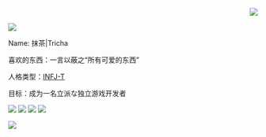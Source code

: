 <img  align="right" src="https://github-readme-stats.vercel.app/api?username=chmoe&show_icons=true&theme=merko"></br>

[![](https://count.getloli.com/get/@rtmacha)](https://count.getloli.com)

Name: 抹茶|Tricha

喜欢的东西：一言以蔽之“所有可爱的东西”
 
人格类型：[INFJ-T](https://www.16personalities.com/ch/infj-%E4%BA%BA%E6%A0%BC)


目标：成为一名立派な独立游戏开发者

[![](https://img.shields.io/badge/Unity%203D-Pro-%23000000?style=flat-square&logo=Unity&logoColor=ffffff)](https://unity.com/)
[![](https://img.shields.io/badge/IDE-Visual%20Studio%20Code-blue?style=flat-square&logo=visual-studio-code&logoColor=ffffff)](https://code.visualstudio.com/)
[![](https://img.shields.io/badge/IDE-Visual%20Studio-%235c2d91?style=flat-square&logo=Visual-studio&logoColor=ffffff)](https://visualstudio.microsoft.com/)
[![](https://img.shields.io/badge/Mac%20Mini-M1%202020-%23000000?style=flat-square&logo=Apple&logoColor=ffffff)](https://apple.com/)


<img src="https://github-readme-stats.vercel.app/api/top-langs/?username=chmoe&hide=javascript,html&theme=solarized-light&layout=compact">
